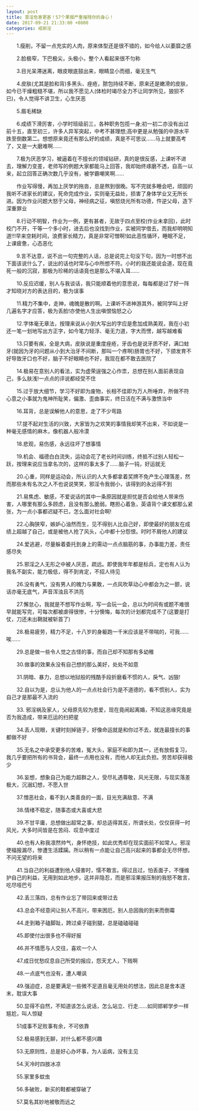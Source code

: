 ```yaml
---
layout: post
title: 意淫危害更甚！57个果报严重摧残你的身心！
date: 2017-09-21 21:33:00 +0800
categories: 戒邪淫
---
```


　　1.瘦削，不留一点充实的人肉，原来体型还是很不错的，如今给人以萎靡之感
　　2.脸极窄，下巴极尖，头极小，整个人看起来很不匀称
　　3.目光呆滞迷离，眼皮眼底鼓出来，眼睛显小而细，毫无生气
　　4.皮肤(尤其是脸和背)多黑头、痤疮，脓包持续不断，原来还是嫩滑的皮肤，如今已干燥粗糙不堪，所以我不愿见人(体检时竭尽全力不让同学所见，狼狈不已)，令人觉得不讲卫生，心生厌恶
　　5.眉毛稀缺
　　6.成绩下滑厉害，小学时班级前三，各种职务包揽一身;初一初二亦没有出过前十五，直至初三，许多人异军突起，中考不甚理想;高中更是从勉强的中游水平跌至倒数第二。想想原来竟还有那么好的成绩，真是不可思议……马上就要高考了，又是一大磨难啊……
　　7.极为厌恶学习，被逼着在不擅长的领域钻研，真的是很反感，上课听不进去，理解力变差，老师写的例题大家都能马上回答，我却始终琢磨不透，自高一以来，起立回答正确次数几乎没有，被学霸嘲笑啊……
　　作业写得慢，再加上厌学的拖沓，总是熬到很晚。写不完就多睡会吧，顽固的我听不进家长的建议，死命完成作业，实则毫无益处，损害了身体学业又无所长进。因为作业问题大怒于父母，神经病之征，嗔怒烧光所有功德，忤逆父母，造下深重罪业
　　8.行动不明智，作业为一例，更有甚者，无故于四点至校(作业未拿回)，此时校门不开，干等一个多小时，进去后也没找到作业，实被同学借去，而我却明明知道!!!早来空耗时间，浪费家长精力，真是非常可憎啊!如此恶性循环，睡眠不足，上课疲惫，心态恶化
　　9.言不达意，说不出一句完整的人话，总是说完上句没下句，因为一时想不出下面该说什么了，说出的话也时常与心中所想不符。小时的我还能说会道，现在竟死一般的沉寂，那极为珍稀的话语竟也是那么不堪入耳……
　　10.反应迟缓，别人与我谈话，我只能顺着他的意思说，每每都是过了好一阵才知晓对方的表达目的，极为误事
　　11.精力不集中，走神，魂魄是散的啊。上课听不进神游其外，被同学叫上好几遍名字才应答，极为丢脸!亦使他人生出嗔恨恼怒之心
　　12.字体毫无章法，按理来说从小到大写出的字应是愈加成熟美观，我在小初还一笔一划地写出方正字，如今笔力轻浮、毫无力道，字大而愣，越写越难看
　　13.只要有疾，全是大病，皮肤说是重度痤疮，牙齿也是说牙质不好，满口蛀牙(就因为牙的问题从小到大治牙不间断，那叫一个疼啊)肠胃也不好，下颌发育不好导致牙口也不好，脑子不好眼睛也不好，我现在都不敢去医院了
　　14.极易在意别人的看法，实为虚荣逞强之心作祟，总想在别人面前表现自己，多么肤浅!一点点的评说都经受不住
　　15.过于放大细节，学习不好即为废物，长相不佳即为万人所唾弃，所做不符心意之小事就为鬼神所耻笑，偏激、歪曲事实，终日活在不满与激愤当中
　　16.耳背，总是误解他人的意思，走了不少弯路
　　17.提不起对生活的兴致，大家皆为之欢笑的事情我却笑不出来，不如说是一种毫无感情的麻木，像机器人般冷漠
　　18.悲观，易伤感，永远往坏了想事情
　　19.机会、福德白白流失，运动会花了老长时间训练，终抵不过别人轻松一跃，按理来说应当拿名次的，这样的事太多了……脑子一钝，好运就无
　　20.心重，同样是运动会，所认识的人大多都拿着奖牌不免产生心理落差，然而那些未有名次之人不也说说笑笑，邪淫令我弱小，该得到的永远得不到
　　21.易焦虑、敏感，不爱说话的其中一条原因就是担忧是否会给他人带来伤害，人哪里有那么多顾虑，且没有那么脆弱。瞎担心着急，英语背个课文都那么紧张，为一点小事都迟疑不已，怎么面对社会啊!
　　22.心胸狭窄，嫉妒心油然而生，见不得别人比自己好，即使最好的朋友在成绩上超越了自己，或是被他人抢了风头，心中都十分怨恨。时时不屑他人的建议
　　24.爱逃避，尽量躲着委托到身上的需动一点点脑筋的事，办事能力差，责任感尽失
　　25.邪淫之人无形之中被人厌恶，疏远。即使我年年都是标兵，定也有人认为我名不副实，能力极低，得不到肯定，不招人待见
　　26.没有勇气，没有男人的魄力与果敢，一点风吹草动心中都会为之一颤，说话亦毫无底气，声音浑浊且不洪亮
　　27.懈怠心，我就是不想写作业啊，写一会玩一会，总以为时间有或题不难很早就能写完，可每次都被虐得很惨，十分懊悔，每次的计划都完成不了(这要是打仗，刀还未出鞘就被斩首了)
　　28.极易疲劳，精力不足，十八岁的身躯跑一千米应该是不带喘的，可我……唉……
　　29.总是做一些令人觉之古怪的事，而自己却不知那有多幼稚
　　30.做事的效果永没有自己想的那么美好，处处不如意
　　31.阴暗、暴力，总想以地狱般的残酷手段折磨看不惯的人，戾气、凶狠!
　　32.自以为是，总认为他人的一点点社会行为是不道德的，看不惯别人，实为自己才是那最不入流的
　　33. 邪淫祸及家人，父母原先较为恩爱，现在竟闹起离婚，不知这恶缘究竟是否为我造成，带来厄运的扫把星
　　34.丢人现眼，关键时刻掉链子，好像命运就是和你过不去，就连最擅长的事都做不好
　　35.无名之中承受更多的苦难，冤大头，家庭不和即为其一，还有放假复习，我几乎要把所有的书背会，最终一点用也没有，而他人却无此负担。劳苦却获得极少
　　36.妄想，想象自己为能力超群之人，受尽礼遇尊敬，风光无限，与现实落差极大，沉溺幻想，不愿入世
　　37.憎恶社会，看不到人类善良的一面，目光充满敌意、不满
　　38.情绪不稳定，随事态或大喜或大悲
　　39.不甘平庸，总想做出超常之事，却总适得其反，所谓长处，仅仅获得一时风光，大多时间皆是在苦闷、叹息中度过
　　40.也有人称我凛然帅气，身怀绝技，如此优秀却在现实面前不如常人。邪淫使福报漏尽，惨遭生活蹂躏。所以稍有一点能让自己高兴起来的事都会无尽怀想，不问无望的将来
　　41.当自己的利益遭到他人侵害时，懦不敢言。得过且过，怕丢面子，不懂维护自己的利益，无用到如此地步。这并非隐忍，而是邪淫果报压制的我怒不敢言，吃尽哑巴亏
　　42.丢三落四，总有作业忘了带回来或带过去
　　43.总会不经意间让别人不高兴，带来困厄，别人总因我的到来而倒霉
　　44.走到箱子磕脚趾，跨过桌子碰到腿，总是磕磕碰碰
　　45.即使付出很多也不得好报
　　46.并不情愿与人交往，喜欢一个人
　　47.成日忧愁叹息自己所受的报应，怨天尤人，下贱啊
　　48.一点底气也没有，遭人嘲讽
　　49.强迫症，总是要满足一些微不足道且毫无用处的想法，因此总是舍本逐末，耽误大事
　　50.显得不自然，不知道该怎么说话，怎么站立、行走……如同邯郸学步一样尴尬，叫人惊疑
　　51成事不足败事有余，不可依靠
　　52.极易感到无聊，对什么都不感兴趣
　　53.无原则性，总是好心办坏事，为人诟病，没有主见
　　54.天冷时四肢冰凉
　　55.家里多蚊虫
　　56.多破败，新买的鞋都被穿破了
　　57.莫名其妙地被敬而远之